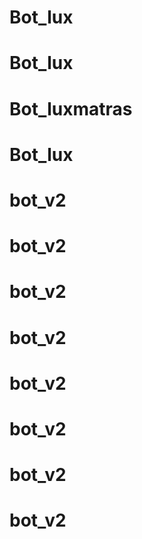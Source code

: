 # Bot_lux
# Bot_lux
# Bot_luxmatras
# Bot_lux
# bot_v2
# bot_v2
# bot_v2
# bot_v2
# bot_v2
# bot_v2
# bot_v2
# bot_v2
